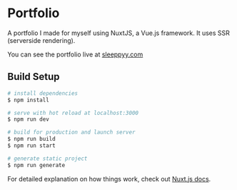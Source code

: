# Portfolio

A portfolio I made for myself using NuxtJS, a Vue.js framework. It uses SSR (serverside rendering).

You can see the portfolio live at [sleeppyy.com](https://sleeppyy.com)

## Build Setup

``` bash
# install dependencies
$ npm install

# serve with hot reload at localhost:3000
$ npm run dev

# build for production and launch server
$ npm run build
$ npm run start

# generate static project
$ npm run generate
```

For detailed explanation on how things work, check out [Nuxt.js docs](https://nuxtjs.org).

